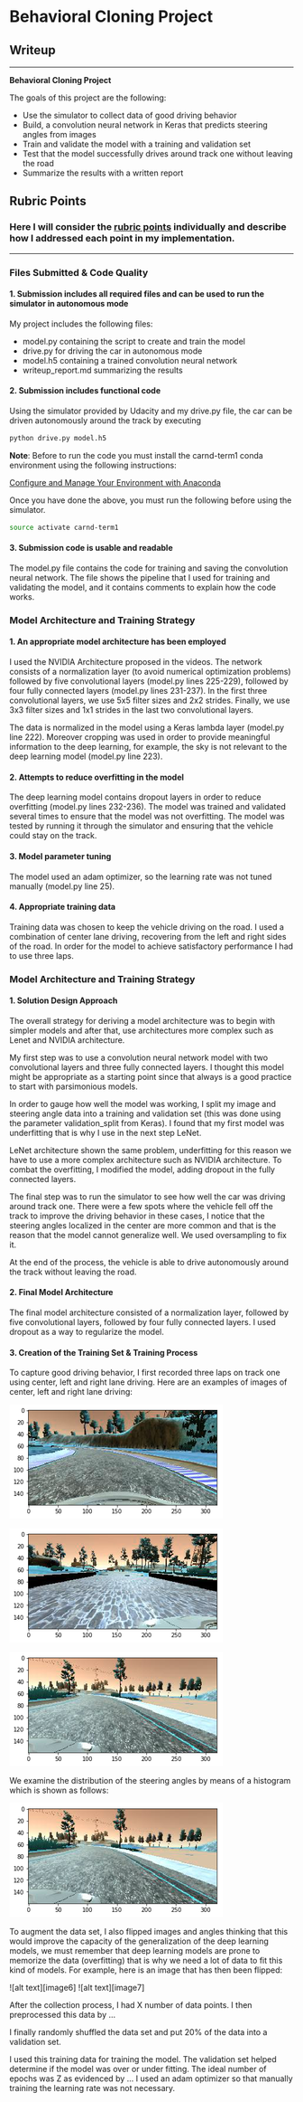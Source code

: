 # **Behavioral Cloning Project** 

## Writeup 

---

**Behavioral Cloning Project**

The goals of this project are the following:
* Use the simulator to collect data of good driving behavior
* Build, a convolution neural network in Keras that predicts steering angles from images
* Train and validate the model with a training and validation set
* Test that the model successfully drives around track one without leaving the road
* Summarize the results with a written report


[//]: # (Image References)

[image1]: ./images/image01.png "Center Lane Driving"
[image2]: ./images/image02.png "Left Lane Driving"
[image3]: ./images/image03.png "Right Lane Driving"
[image4]: ./images/image04.png "Distribution of steering angles"
[image5]: ./images/image05.png "Distribution of steering angles"



## Rubric Points
### Here I will consider the [rubric points](https://review.udacity.com/#!/rubrics/432/view) individually and describe how I addressed each point in my implementation.  

---
### Files Submitted & Code Quality

#### 1. Submission includes all required files and can be used to run the simulator in autonomous mode

My project includes the following files:
* model.py containing the script to create and train the model
* drive.py for driving the car in autonomous mode
* model.h5 containing a trained convolution neural network 
* writeup_report.md summarizing the results

#### 2. Submission includes functional code
Using the simulator provided by Udacity and my drive.py file, the car can be driven autonomously around the track by executing 
```sh
python drive.py model.h5
```
**Note**: Before to run the code you must install the carnd-term1 conda environment using the following instructions: 

[Configure and Manage Your Environment with Anaconda](https://github.com/udacity/CarND-Term1-Starter-Kit/blob/master/doc/configure_via_anaconda.md)

Once you have done the above, you must run the following before using the simulator.

```sh
source activate carnd-term1
```


#### 3. Submission code is usable and readable

The model.py file contains the code for training and saving the convolution neural network. The file shows the pipeline that I used for training and validating the model, and it contains comments to explain how the code works.

### Model Architecture and Training Strategy

#### 1. An appropriate model architecture has been employed

I used the NVIDIA Architecture proposed in the videos. The network consists of a normalization layer (to avoid numerical optimization problems) followed by five convolutional layers (model.py lines 225-229), followed by four fully connected layers (model.py lines 231-237). In the first three convolutional layers, we use 5x5 filter sizes and  2x2 strides. Finally, we use 3x3 filter sizes and 1x1 strides in the last two convolutional layers. 

The data is normalized in the model using a Keras lambda layer (model.py line 222). Moreover cropping was used in order to provide meaningful information to the deep learning, for example, the sky is not relevant to the deep learning model (model.py line 223). 

#### 2. Attempts to reduce overfitting in the model

The deep learning model contains dropout layers in order to reduce overfitting (model.py lines 232-236). The model was trained and validated several times to ensure that the model was not overfitting. The model was tested by running it through the simulator and ensuring that the vehicle could stay on the track.

#### 3. Model parameter tuning

The model used an adam optimizer, so the learning rate was not tuned manually (model.py line 25).

#### 4. Appropriate training data

Training data was chosen to keep the vehicle driving on the road. I used a combination of center lane driving, recovering from the left and right sides of the road. In order for the model to achieve satisfactory performance I had to use three laps. 


### Model Architecture and Training Strategy

#### 1. Solution Design Approach

The overall strategy for deriving a model architecture was to begin with simpler models and after that, use architectures more complex such as Lenet and NVIDIA architecture.

My first step was to use a convolution neural network model with two convolutional layers and three fully connected layers. I thought this model might be appropriate as a starting point since that always is a good practice to start with parsimonious models.

In order to gauge how well the model was working, I split my image and steering angle data into a training and validation set (this was done using the parameter validation_split from Keras). I found that my first model was underfitting that is why I use in the next step LeNet.

LeNet architecture shown the same problem, underfitting for this reason we have to use a more complex architecture such as NVIDIA architecture. To combat the overfitting, I modified the model, adding dropout in the fully connected layers. 

The final step was to run the simulator to see how well the car was driving around track one. There were a few spots where the vehicle fell off the track to improve the driving behavior in these cases, I notice that the steering angles localized in the center are more common and that is the reason that the model cannot generalize well. We used oversampling to fix it.

At the end of the process, the vehicle is able to drive autonomously around the track without leaving the road.

#### 2. Final Model Architecture

The final model architecture consisted of a normalization layer, followed by five convolutional layers, followed by four fully connected layers. I used dropout as a way to regularize the model. 

#### 3. Creation of the Training Set & Training Process

To capture good driving behavior, I first recorded three laps on track one using center, left and right lane driving. Here are an examples of images of center, left and right lane driving:

![alt text][image1]

![alt text][image2]

![alt text][image3]


We examine the distribution of the steering angles by means of a histogram which is shown as follows: 

![alt text][image3]


To augment the data set, I also flipped images and angles thinking that this would improve the capacity of the generalization of the deep learning models, we must remember that deep learning models are prone to memorize the data (overfitting) that is why we need a lot of data to fit this kind of models. For example, here is an image that has then been flipped:

![alt text][image6]
![alt text][image7]





After the collection process, I had X number of data points. I then preprocessed this data by ...


I finally randomly shuffled the data set and put 20% of the data into a validation set. 

I used this training data for training the model. The validation set helped determine if the model was over or under fitting. The ideal number of epochs was Z as evidenced by ... I used an adam optimizer so that manually training the learning rate was not necessary.
